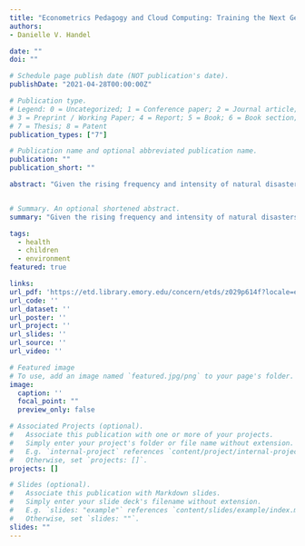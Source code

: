 ```yaml
---
title: "Econometrics Pedagogy and Cloud Computing: Training the Next Generation of Economists and Data Scientists"
authors:
- Danielle V. Handel

date: ""
doi: ""

# Schedule page publish date (NOT publication's date).
publishDate: "2021-04-28T00:00:00Z"

# Publication type.
# Legend: 0 = Uncategorized; 1 = Conference paper; 2 = Journal article;
# 3 = Preprint / Working Paper; 4 = Report; 5 = Book; 6 = Book section;
# 7 = Thesis; 8 = Patent
publication_types: ["7"]

# Publication name and optional abbreviated publication name.
publication: ""
publication_short: ""

abstract: "Given the rising frequency and intensity of natural disasters across the globe and particularly in developing nations, it is vital to understand the effect of climate on the health of future generations. I explore the effects of in utero exposure to tropical cyclones on birth outcomes in India by using spatial storm track data and representative demographic and health survey data. Difference-in-differences estimates indicate that exposure significantly increases neonatal and infant mortality rates, while the effect on birth weight is less clear. Heterogeneity analysis reveals that the negative consequences are most severe for those living in rural regions, evidencing the need for improved access to healthcare and stable infrastructure in India's rural areas. I highlight a combination of acute maternal stress and temporary shocks to healthcare services and infrastructure as plausible mechanisms."


# Summary. An optional shortened abstract.
summary: "Given the rising frequency and intensity of natural disasters across the globe and particularly in developing nations, it is vital to understand the effect of climate on the health of future generations. I explore the effects of in utero exposure to tropical cyclones on birth outcomes in India by using spatial storm track data and representative demographic and health survey data. Difference-in-differences estimates indicate that exposure significantly increases neonatal and infant mortality rates, while the effect on birth weight is less clear. Heterogeneity analysis reveals that the negative consequences are most severe for those living in rural regions, evidencing the need for improved access to healthcare and stable infrastructure in India's rural areas. I highlight a combination of acute maternal stress and temporary shocks to healthcare services and infrastructure as plausible mechanisms."

tags: 
  - health
  - children
  - environment
featured: true

links: 
url_pdf: 'https://etd.library.emory.edu/concern/etds/z029p614f?locale=en'
url_code: ''
url_dataset: ''
url_poster: ''
url_project: ''
url_slides: ''
url_source: ''
url_video: ''

# Featured image
# To use, add an image named `featured.jpg/png` to your page's folder. 
image:
  caption: ''
  focal_point: ""
  preview_only: false

# Associated Projects (optional).
#   Associate this publication with one or more of your projects.
#   Simply enter your project's folder or file name without extension.
#   E.g. `internal-project` references `content/project/internal-project/index.md`.
#   Otherwise, set `projects: []`.
projects: []

# Slides (optional).
#   Associate this publication with Markdown slides.
#   Simply enter your slide deck's filename without extension.
#   E.g. `slides: "example"` references `content/slides/example/index.md`.
#   Otherwise, set `slides: ""`.
slides: ""
---
```


